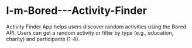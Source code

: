 # I-m-Bored---Activity-Finder
Activity Finder App helps users discover random activities using the Bored API. Users can get a random activity or filter by type (e.g., education, charity) and participants (1-4). 
